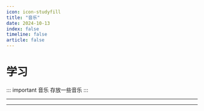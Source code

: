 ```yaml
---
icon: icon-studyfill
title: "音乐"
date: 2024-10-13
index: false
timeline: false
article: false
---
```

# 学习

::: important  音乐
    存放一些音乐
:::

---

<Catalog base="/life/music" />

---